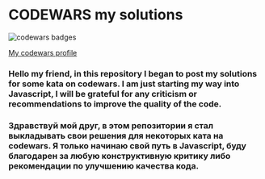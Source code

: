 # CODEWARS my solutions

![codewars badges](https://www.codewars.com/users/A_Streltsov/badges/large)

[My codewars profile](https://www.codewars.com/users/A_Streltsov)

### Hello my friend, in this repository I began to post my solutions for some kata on codewars. I am just starting my way into Javascript, I will be grateful for any criticism or recommendations to improve the quality of the code.

### Здравствуй мой друг, в этом репозитории я стал выкладывать свои решения для некоторых ката на codewars. Я только начинаю свой путь в Javascript, буду благодарен за любую конструктивную критику либо рекомендации по улучшению качества кода.
